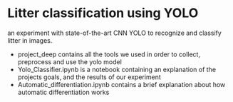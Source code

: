 # Litter classification using YOLO
an experiment with state-of-the-art CNN YOLO to recognize and classify litter in images.
- project_deep contains all the tools we used in order to collect, preprocess and use the yolo model
- Yolo_Classifier.ipynb is a notebook containing an explanation of the projects goals, and the results of our experiment
- Automatic_differentiation.ipynb contains a brief explanation about how automatic differentiation works
